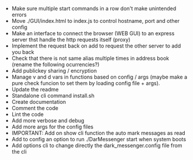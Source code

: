 - Make sure multiple start commands in a row don't make unintended errors
- Move ./GUI/index.html to index.js to control hostname, port and other config
- Make an interface to connect the browser (WEB GUI) to an express server thst handle the http requests itself (proxy)
- Implement the request back on add to request the other server to add you back
- Check that there is not same alias multiple times in address book (rename the following ocurrencies?)
- Add publickey sharing / encryption
- Manage v and d vars in functions based on config / args (maybe make a pure check funcion to set them by loading config file + args). 
- Update the readme
- Standalone cli command install.sh
- Create documentation
- Comment the code
- Lint the code
- Add more verbose and debug
- Add more args for the config files
- IMPORTANT: Add on show cli function the auto mark messages as read
- Add to config an option to run ./DarMessenger start when system boots
- Add options cli to change directly the dark_messenger.config file from the cli
